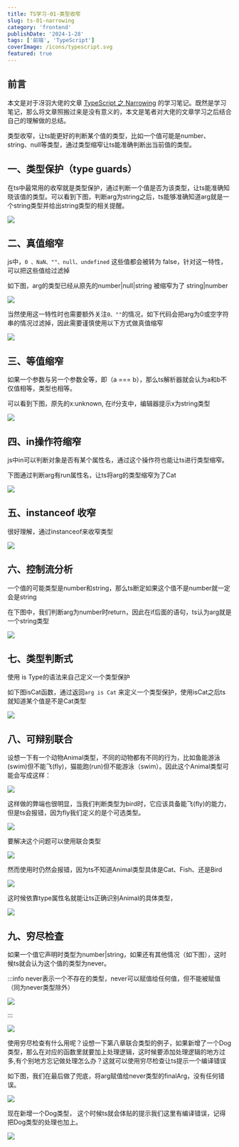 ```yaml
---
title: TS学习-01-类型收窄
slug: ts-01-narrowing
category: 'frontend'
publishDate: '2024-1-28'
tags: ['前端', 'TypeScript']
coverImage: /icons/typescript.svg
featured: true
---
```



## 前言

本文是对于<font style="color:rgb(31, 31, 31);">冴羽大佬的文章 </font>[<font style="color:rgb(31, 31, 31);">TypeScript 之 Narrowing</font>](https://juejin.cn/post/7029618407108509704)<font style="color:rgb(31, 31, 31);"> 的学习笔记。既然是学习笔记，那么将文章照搬过来是没有意义的，本文是笔者对大佬的文章学习之后结合自己的理解做的总结。</font>

类型收窄，让ts能更好的判断某个值的类型，比如一个值可能是number、string、null等类型，通过类型缩窄让ts能准确判断出当前值的类型。

## 一、类型保护（type guards）

在ts中最常用的收窄就是类型保护，通过判断一个值是否为该类型，让ts能准确知晓该值的类型。可以看到下图，判断arg为string之后，ts能够准确知道arg就是一个string类型并给出string类型的相关提醒。

![](/blog/ts/0-ts-01-narrowing.png)

## 二、真值缩窄

js中，`0 、NaN、""、null、undefined` 这些值都会被转为 false，针对这一特性，可以把这些值给过滤掉

如下图，arg的类型已经从原先的number|null|string 被缩窄为了 string|number

![](/blog/ts/1-ts-01-narrowing.png)

当然使用这一特性时也需要额外关注`0、""`的情况，如下代码会把arg为0或空字符串的情况过滤掉，因此需要谨慎使用以下方式做真值缩窄

![](/blog/ts/2-ts-01-narrowing.png)

## 三、等值缩窄

如果一个参数与另一个参数全等，即（a === b），那么ts解析器就会认为a和b不仅值相等，类型也相等。

可以看到下图，原先的x:unknown, 在if分支中，编辑器提示x为string类型

![](/blog/ts/3-ts-01-narrowing.png)

## 四、in操作符缩窄

js中in可以判断对象是否有某个属性名，通过这个操作符也能让ts进行类型缩窄。

下图通过判断arg有run属性名，让ts将arg的类型缩窄为了Cat

![](/blog/ts/4-ts-01-narrowing.png)

## 五、instanceof 收窄

很好理解，通过instanceof来收窄类型

![](/blog/ts/5-ts-01-narrowing.png)

## 六、控制流分析

一个值的可能类型是number和string，那么ts断定如果这个值不是number就一定会是string

在下图中，我们判断arg为number时return，因此在if后面的语句，ts认为arg就是一个string类型

![](/blog/ts/6-ts-01-narrowing.png)

## 七、类型判断式

使用 is Type的语法来自己定义一个类型保护

如下图isCat函数，通过返回`arg is Cat` 来定义一个类型保护，使用isCat之后ts就知道某个值是不是Cat类型

![](/blog/ts/7-ts-01-narrowing.png)

## 八、可辩别联合

设想一下有一个动物Animal类型，不同的动物都有不同的行为，比如鱼能游泳(swim)但不能飞(fly)，猫能跑(run)但不能游泳（swim）。因此这个Animal类型可能会写成这样：

![](/blog/ts/8-ts-01-narrowing.png)

这样做的弊端也很明显，当我们判断类型为bird时，它应该具备能飞(fly)的能力，但是ts会报错，因为fly我们定义的是个可选类型。

![](/blog/ts/9-ts-01-narrowing.png)

要解决这个问题可以使用联合类型

![](/blog/ts/10-ts-01-narrowing.png)

然而使用时仍然会报错，因为ts不知道Animal类型具体是Cat、Fish、还是Bird

![](/blog/ts/11-ts-01-narrowing.png)

这时候依靠type属性名就能让ts正确识别Animal的具体类型，

![](/blog/ts/12-ts-01-narrowing.png)

## 九、穷尽检查

如果一个值它声明时类型为number|string，如果还有其他情况（如下图），这时候ts就会认为这个值的类型为never。

:::info
never表示一个不存在的类型，never可以赋值给任何值，但不能被赋值（同为never类型除外）

![](/blog/ts/13-ts-01-narrowing.png)

:::

![](/blog/ts/14-ts-01-narrowing.png)

使用穷尽检查有什么用呢？设想一下第八章联合类型的例子，如果新增了一个Dog类型，那么在对应的函数里就要加上处理逻辑，这时候要添加处理逻辑的地方过多,有个别地方忘记做处理怎么办？这就可以使用穷尽检查让ts提示一个编译错误

如下图，我们在最后做了兜底，将arg赋值给never类型的finalArg，没有任何错误。

![](/blog/ts/15-ts-01-narrowing.png)

现在新增一个Dog类型， 这个时候ts就会体贴的提示我们这里有编译错误，记得把Dog类型的处理也加上。

![](/blog/ts/16-ts-01-narrowing.png)
